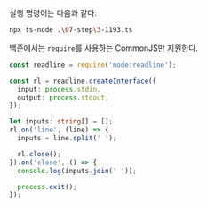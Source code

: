 실행 명령어는 다음과 같다.

```bash
npx ts-node .\07-step\3-1193.ts
```

백준에서는 `require`를 사용하는 CommonJS만 지원한다.

```ts
const readline = require('node:readline');

const rl = readline.createInterface({
  input: process.stdin,
  output: process.stdout,
});

let inputs: string[] = [];
rl.on('line', (line) => {
  inputs = line.split(' ');

  rl.close();
}).on('close', () => {
  console.log(inputs.join(' '));

  process.exit();
});
```
